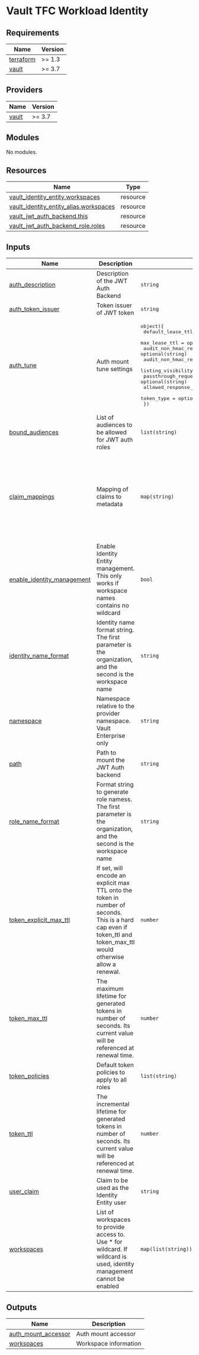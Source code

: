 # Vault TFC Workload Identity

<!-- BEGIN_TF_DOCS -->
## Requirements

| Name | Version |
|------|---------|
| <a name="requirement_terraform"></a> [terraform](#requirement\_terraform) | >= 1.3 |
| <a name="requirement_vault"></a> [vault](#requirement\_vault) | >= 3.7 |

## Providers

| Name | Version |
|------|---------|
| <a name="provider_vault"></a> [vault](#provider\_vault) | >= 3.7 |

## Modules

No modules.

## Resources

| Name | Type |
|------|------|
| [vault_identity_entity.workspaces](https://registry.terraform.io/providers/hashicorp/vault/latest/docs/resources/identity_entity) | resource |
| [vault_identity_entity_alias.workspaces](https://registry.terraform.io/providers/hashicorp/vault/latest/docs/resources/identity_entity_alias) | resource |
| [vault_jwt_auth_backend.this](https://registry.terraform.io/providers/hashicorp/vault/latest/docs/resources/jwt_auth_backend) | resource |
| [vault_jwt_auth_backend_role.roles](https://registry.terraform.io/providers/hashicorp/vault/latest/docs/resources/jwt_auth_backend_role) | resource |

## Inputs

| Name | Description | Type | Default | Required |
|------|-------------|------|---------|:--------:|
| <a name="input_auth_description"></a> [auth\_description](#input\_auth\_description) | Description of the JWT Auth Backend | `string` | `"Terraform Cloud"` | no |
| <a name="input_auth_token_issuer"></a> [auth\_token\_issuer](#input\_auth\_token\_issuer) | Token issuer of JWT token | `string` | `"https://app.terraform.io"` | no |
| <a name="input_auth_tune"></a> [auth\_tune](#input\_auth\_tune) | Auth mount tune settings | <pre>object({<br>    default_lease_ttl            = optional(string)<br>    max_lease_ttl                = optional(string)<br>    audit_non_hmac_response_keys = optional(string)<br>    audit_non_hmac_request_keys  = optional(string)<br>    listing_visibility           = optional(string)<br>    passthrough_request_headers  = optional(string)<br>    allowed_response_headers     = optional(string)<br>    token_type                   = optional(string)<br>  })</pre> | `null` | no |
| <a name="input_bound_audiences"></a> [bound\_audiences](#input\_bound\_audiences) | List of audiences to be allowed for JWT auth roles | `list(string)` | <pre>[<br>  "tfc.workload.identity"<br>]</pre> | no |
| <a name="input_claim_mappings"></a> [claim\_mappings](#input\_claim\_mappings) | Mapping of claims to metadata | `map(string)` | <pre>{<br>  "terraform_full_workspace": "terraform_full_workspace",<br>  "terraform_organization_id": "terraform_organization_id",<br>  "terraform_organization_name": "terraform_organization_name",<br>  "terraform_run_id": "terraform_run_id",<br>  "terraform_run_phase": "terraform_run_phase",<br>  "terraform_workspace_id": "terraform_workspace_id"<br>}</pre> | no |
| <a name="input_enable_identity_management"></a> [enable\_identity\_management](#input\_enable\_identity\_management) | Enable Identity Entity management. This only works if workspace names contains no wildcard | `bool` | `true` | no |
| <a name="input_identity_name_format"></a> [identity\_name\_format](#input\_identity\_name\_format) | Identity name format string. The first parameter is the organization, and the second is the workspace name | `string` | `"tfc-%[1]s-%[2]s"` | no |
| <a name="input_namespace"></a> [namespace](#input\_namespace) | Namespace relative to the provider namespace. Vault Enterprise only | `string` | `null` | no |
| <a name="input_path"></a> [path](#input\_path) | Path to mount the JWT Auth backend | `string` | `"jwt"` | no |
| <a name="input_role_name_format"></a> [role\_name\_format](#input\_role\_name\_format) | Format string to generate role namess. The first parameter is the organization, and the second is the workspace name | `string` | `"%[1]s-%[2]s"` | no |
| <a name="input_token_explicit_max_ttl"></a> [token\_explicit\_max\_ttl](#input\_token\_explicit\_max\_ttl) | If set, will encode an explicit max TTL onto the token in number of seconds. This is a hard cap even if token\_ttl and token\_max\_ttl would otherwise allow a renewal. | `number` | `600` | no |
| <a name="input_token_max_ttl"></a> [token\_max\_ttl](#input\_token\_max\_ttl) | The maximum lifetime for generated tokens in number of seconds. Its current value will be referenced at renewal time. | `number` | `600` | no |
| <a name="input_token_policies"></a> [token\_policies](#input\_token\_policies) | Default token policies to apply to all roles | `list(string)` | `[]` | no |
| <a name="input_token_ttl"></a> [token\_ttl](#input\_token\_ttl) | The incremental lifetime for generated tokens in number of seconds. Its current value will be referenced at renewal time. | `number` | `600` | no |
| <a name="input_user_claim"></a> [user\_claim](#input\_user\_claim) | Claim to be used as the Identity Entity user | `string` | `"terraform_full_workspace"` | no |
| <a name="input_workspaces"></a> [workspaces](#input\_workspaces) | List of workspaces to provide access to. Use * for wildcard. If wildcard is used, identity management cannot be enabled | `map(list(string))` | n/a | yes |

## Outputs

| Name | Description |
|------|-------------|
| <a name="output_auth_mount_accessor"></a> [auth\_mount\_accessor](#output\_auth\_mount\_accessor) | Auth mount accessor |
| <a name="output_workspaces"></a> [workspaces](#output\_workspaces) | Workspace information |
<!-- END_TF_DOCS -->
